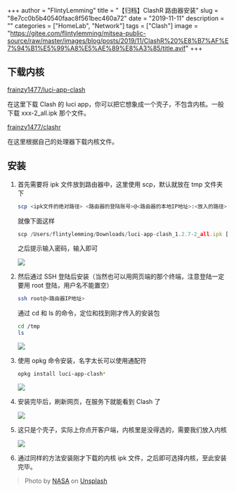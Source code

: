 +++
author = "FlintyLemming"
title = "【归档】ClashR 路由器安装"
slug = "8e7cc0b5b40540faac8f561bec460a72"
date = "2019-11-11"
description = ""
categories = ["HomeLab", "Network"]
tags = ["Clash"]
image = "https://gitee.com/flintylemming/mitsea-public-source/raw/master/images/blog/posts/2019/11/ClashR%20%E8%B7%AF%E7%94%B1%E5%99%A8%E5%AE%89%E8%A3%85/title.avif"
+++

## 下载内核

[frainzy1477/luci-app-clash](https://github.com/frainzy1477/luci-app-clash/releases)

在这里下载 Clash 的 luci app，你可以把它想象成一个壳子，不包含内核。一般下载 xxx-2_all.ipk 那个文件。

[frainzy1477/clashr](https://github.com/frainzy1477/clashr/releases/tag/v0.16.3)

在这里根据自己的处理器下载内核文件。

## 安装

1. 首先需要将 ipk 文件放到路由器中，这里使用 scp，默认就放在 tmp 文件夹下
    
    ```bash
    scp <ipk文件的绝对路径> <路由器的登陆账号>@<路由器的本地IP地址>:<放入的路径>
    ```
    
    就像下面这样
    
    ```jsx
    scp /Users/flintylemming/Downloads/luci-app-clash_1.2.7-2_all.ipk [root@192.168.1.1](mailto:root@192.168.1.1):/tmp
    ```
    
    之后提示输入密码，输入即可
    
    ![](https://gitee.com/flintylemming/mitsea-public-source/raw/master/images/blog/posts/2019/11/ClashR%20%E8%B7%AF%E7%94%B1%E5%99%A8%E5%AE%89%E8%A3%85/1.avif)
    
2. 然后通过 SSH 登陆后安装（当然也可以用网页端的那个终端，注意登陆一定要用 root 登陆，用户名不能置空）
    
    ```bash
    ssh root@<路由器IP地址>
    ```
    
    通过 cd 和 ls 的命令，定位和找到刚才传入的安装包
    
    ```bash
    cd /tmp
    ls
    ```
    
    ![](https://gitee.com/flintylemming/mitsea-public-source/raw/master/images/blog/posts/2019/11/ClashR%20%E8%B7%AF%E7%94%B1%E5%99%A8%E5%AE%89%E8%A3%85/2.avif)
    
3. 使用 opkg 命令安装，名字太长可以使用通配符
    
    ```bash
    opkg install luci-app-clash*
    ```
    
    ![](https://gitee.com/flintylemming/mitsea-public-source/raw/master/images/blog/posts/2019/11/ClashR%20%E8%B7%AF%E7%94%B1%E5%99%A8%E5%AE%89%E8%A3%85/3.avif)
    
4. 安装完毕后，刷新网页，在服务下就能看到 Clash 了
    
    ![](https://gitee.com/flintylemming/mitsea-public-source/raw/master/images/blog/posts/2019/11/ClashR%20%E8%B7%AF%E7%94%B1%E5%99%A8%E5%AE%89%E8%A3%85/4.avif)
    
5. 这只是个壳子，实际上你点开客户端，内核里是没得选的，需要我们放入内核
    
    ![](https://gitee.com/flintylemming/mitsea-public-source/raw/master/images/blog/posts/2019/11/ClashR%20%E8%B7%AF%E7%94%B1%E5%99%A8%E5%AE%89%E8%A3%85/5.avif)
    
6. 通过同样的方法安装刚才下载的内核 ipk 文件，之后即可选择内核，至此安装完毕。

> Photo by [NASA](https://unsplash.com/@nasa?utm_source=unsplash&utm_medium=referral&utm_content=creditCopyText) on [Unsplash](https://unsplash.com/s/photos/global?utm_source=unsplash&utm_medium=referral&utm_content=creditCopyText)